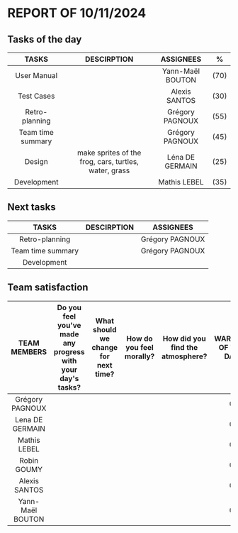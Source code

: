 # REPORT OF 10/11/2024

## Tasks of the day

| TASKS | DESCIRPTION | ASSIGNEES | % |
| :-: | :-: | :-: | :-: |
| User Manual |  | Yann-Maël BOUTON | (70) |
| Test Cases |  | Alexis SANTOS | (30) |
| Retro-planning |  | Grégory PAGNOUX | (55) |
| Team time summary |  | Grégory PAGNOUX | (45) |
| Design | make sprites of the frog, cars, turtles, water, grass | Léna DE GERMAIN | (25) |
| Development |  | Mathis LEBEL | (35) |

## Next tasks

| TASKS | DESCIRPTION | ASSIGNEES |
| :-: | :-: | :-: |
| Retro-planning |  | Grégory PAGNOUX |
| Team time summary |  | Grégory PAGNOUX |
| Development |  |  |

## Team satisfaction

| TEAM MEMBERS | Do you feel you've made any progress with your day's tasks? | What should we change for next time? | How do you feel morally? | How did you find the atmosphere? | WARNING OF THE DAY | TOTAL WARNINGS |
| :-: | :-: | :-: | :-: | :-: | :-: | :-: |
| Grégory PAGNOUX |  |  |  |  | 0 | 0 |
| Lena DE GERMAIN |  |  |  |  | 0 | 0 |
| Mathis LEBEL |  |  |  |  | 0 | 0 |
| Robin GOUMY |  |  |  |  | 0 | 0 |
| Alexis SANTOS |  |  |  |  | 0 | 0 |
| Yann-Maël BOUTON |  |  |  |  | 0 | 0 |

